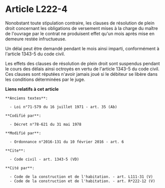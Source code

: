 # Article L222-4

Nonobstant toute stipulation contraire, les clauses de résolution de plein droit concernant les obligations de versement
mises à la charge du maître de l'ouvrage par le contrat ne produisent effet qu'un mois après mise en demeure restée
infructueuse. 

Un délai peut être demandé pendant le mois ainsi imparti, conformément à l'article 1343-5 du code civil. 

Les effets des clauses de résolution de plein droit sont suspendus pendant le cours des délais ainsi octroyés en vertu de
l'article 1343-5 du code civil. Ces clauses sont réputées n'avoir jamais joué si le débiteur se libère dans les conditions
déterminées par le juge.

**Liens relatifs à cet article**

	**Anciens textes**:

	  - Loi n°71-579 du 16 juillet 1971 - art. 35 (Ab)

	**Codifié par**:

	  - Décret n°78-621 du 31 mai 1978

	**Modifié par**:

	  - Ordonnance n°2016-131 du 10 février 2016 - art. 6

	**Cite**:

	  - Code civil - art. 1343-5 (VD)

	**Cité par**:

	  - Code de la construction et de l'habitation. - art. L111-31 (V)
	  - Code de la construction et de l'habitation. - art. R*222-12 (V)
